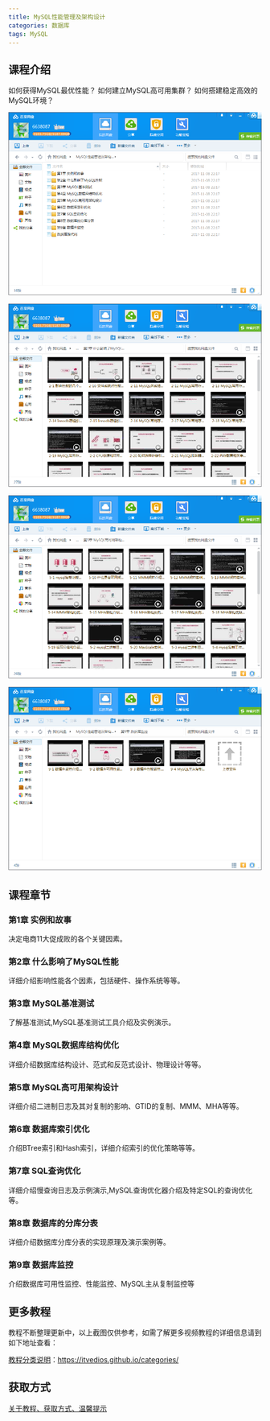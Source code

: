 ```yaml
---
title: MySQL性能管理及架构设计
categories: 数据库
tags: MySQL
---
```


## 课程介绍

如何获得MySQL最优性能？ 如何建立MySQL高可用集群？ 如何搭建稳定高效的MySQL环境？

![](img/MySQL性能管理及架构设计1.png)

<!--more-->

![](img/MySQL性能管理及架构设计2.png)

![](img/MySQL性能管理及架构设计3.png)

![](img/MySQL性能管理及架构设计4.png)

## 课程章节

### 第1章 实例和故事

决定电商11大促成败的各个关键因素。

### 第2章 什么影响了MySQL性能

详细介绍影响性能各个因素，包括硬件、操作系统等等。

### 第3章 MySQL基准测试

了解基准测试,MySQL基准测试工具介绍及实例演示。

### 第4章 MySQL数据库结构优化

详细介绍数据库结构设计、范式和反范式设计、物理设计等等。

### 第5章 MySQL高可用架构设计

详细介绍二进制日志及其对复制的影响、GTID的复制、MMM、MHA等等。

### 第6章 数据库索引优化

介绍BTree索引和Hash索引，详细介绍索引的优化策略等等。

### 第7章 SQL查询优化

详细介绍慢查询日志及示例演示,MySQL查询优化器介绍及特定SQL的查询优化等。

### 第8章 数据库的分库分表

详细介绍数据库分库分表的实现原理及演示案例等。

### 第9章 数据库监控

介绍数据库可用性监控、性能监控、MySQL主从复制监控等

## 更多教程

教程不断整理更新中，以上截图仅供参考，如需了解更多视频教程的详细信息请到如下地址查看：

[教程分类说明](https://itvedios.github.io/categories/)：<https://itvedios.github.io/categories/>

## 获取方式

[关于教程、获取方式、温馨提示](https://itvedios.github.io/about/)